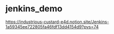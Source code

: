 # jenkins_demo

https://industrious-custard-e4d.notion.site/Jenkins-1a59345ee722805fa46fdf13dd4154d9?pvs=74
